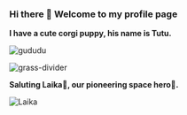 ### Hi there 👋 Welcome to my profile page 

**I have a cute corgi puppy, his name is Tutu.** 

![gududu](https://github.com/oahcgnaw/oahcgnaw/assets/49519644/46ec06e0-966a-473a-9c6f-87d52ae72103) 

![grass-divider](https://github.com/oahcgnaw/oahcgnaw/assets/49519644/69d40ccf-4c01-4940-8887-688fd1140f18)

**Saluting Laika🫡, our pioneering space hero🚀.**

![Laika](https://github.com/oahcgnaw/oahcgnaw/assets/49519644/45e6575e-3fae-4188-93c7-57f2d6d84415) 



